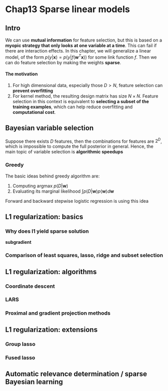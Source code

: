 # Chap13 Sparse linear models

## Intro

We can use **mutual information** for feature selection, but this is based on a **myopic strategy that only looks at one variable at a time**. This can fail if there are interaction effects. In this chapter, we will generalize a linear model, of the form $p(y|\mathbf x) = p(y|f(\mathbf w^T\mathbf x))$ for some link function $f$. Then we can do feature selection by making the weights **sparse**.

#### The motivation

1. For high dimensional data, especially those $D > N$, feature selection can **prevent overfitting**
2. For kernel method, the resulting design matrix has size $N\times N$. Feature selection in this context is equivalent to **selecting a subset of the training examples**, which can help reduce overfitting and **computational cost**. 

## Bayesian variable selection

Suppose there exists $D$ features, then the combinations for features are $2^D$, which is impossible to compute the full posterior in general. Hence, the main topic of variable selection is **algorithmic speedups**

### Greedy

The basic ideas behind greedy algorithm are:

1. Computing argmax $p(D|\mathbf w)$
2. Evaluating its marginal likelihood $\int p(D|\mathbf w)p(\mathbf w)d\mathbf w$

Forward and backward stepwise logistic regression is using this idea

## L1 regularization: basics

### Why does l1 yield sparse solution

**subgradient**

### Comparison of least squares, lasso, ridge and subset selection

## L1 regularization: algorithms

### Coordinate descent

### LARS

### Proximal and gradient projection methods

## L1 regularization: extensions

### Group lasso

### Fused lasso

## Automatic relevance determination / sparse Bayesian learning